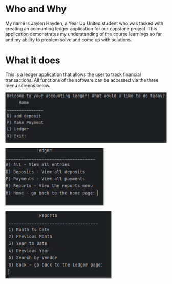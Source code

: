 # Who and Why
My name is Jaylen Hayden, a Year Up United student who was tasked with creating an accounting ledger application for our capstone project. This application demonstrates
my understanding of the course learnings so far and my ability to problem solve and come up with solutions.

# What it does
This is a ledger application that allows the user to track financial transactions. All functions of the software can be accessed via the three menu screens below.

![image alt](https://github.com/Jaylenh47-stack/accounting-ledger/blob/771b5e419d6f193cb6a3015f3682e8caf1c6d5c4/homeMenu.PNG) 

![image alt](https://github.com/Jaylenh47-stack/accounting-ledger/blob/78fe442a6cef22beb692a1beef5ca024294e181c/ledgerMenu.PNG)

![image alt](https://github.com/Jaylenh47-stack/accounting-ledger/blob/a4d74f25a1677ec2abd43d68534455f27f953fde/reportsMenu.PNG)
